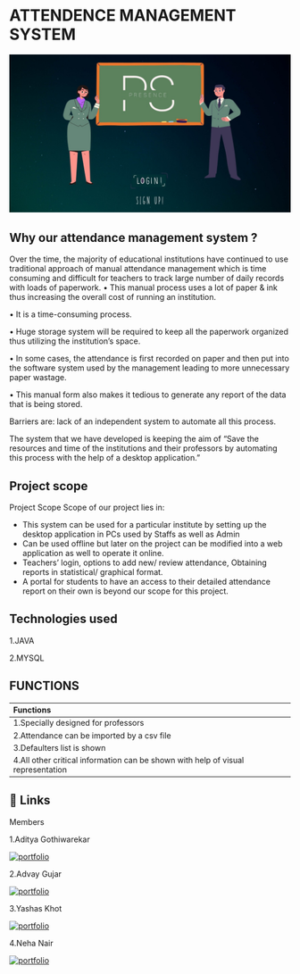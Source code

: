 
# ATTENDENCE MANAGEMENT SYSTEM
![App Screenshot](https://github.com/adityagothiwarekar/java-project/blob/main/login.jpeg?raw=true)

## Why our attendance management system ?
Over the time, the majority of educational institutions have
continued to use traditional approach of manual attendance
management which is time consuming and difficult for teachers
to track large number of daily records with loads of paperwork.
• This manual process uses a lot of paper & ink thus increasing the overall
cost of running an institution.

• It is a time-consuming process.

• Huge storage system will be required to keep all the paperwork
organized thus utilizing the institution’s space.

• In some cases, the attendance is first recorded on paper and then put
into the software system used by the management leading to more
unnecessary paper wastage.

• This manual form also makes it tedious to generate any report of the
data that is being stored.

Barriers are: lack of an independent system to automate all this
process.

The system that we have developed is keeping the aim of
“Save the resources and time of the institutions and
their professors by automating this process with the
help of a desktop application.”

## Project scope


Project Scope
Scope of our project lies in:
- This system can be used for a particular institute by setting up
the desktop application in PCs used by Staffs as well as
Admin
- Can be used offline but later on the project can be modified
into a web application as well to operate it
online.
- Teachers’ login, options to add new/ review attendance,
Obtaining reports in statistical/ graphical format.
- A portal for students to have an access to their detailed
attendance report on their own is beyond our scope for
this project.

## Technologies used

1.JAVA

2.MYSQL

## FUNCTIONS

 |Functions|
 |:---------|
 |1.Specially designed for professors|
 |2.Attendance can be imported by a csv file|
 |3.Defaulters list is shown|
 |4.All other critical information can be shown with help of visual representation|

## 🔗 Links
Members

1.Aditya Gothiwarekar

[![portfolio](https://img.shields.io/badge/my_portfolio-000?style=for-the-badge&logo=ko-fi&logoColor=white)](https://github.com/adityagothiwarekar)

2.Advay Gujar

[![portfolio](https://img.shields.io/badge/my_portfolio-000?style=for-the-badge&logo=ko-fi&logoColor=white)](https://github.com/AdvayGujar)

3.Yashas Khot

[![portfolio](https://img.shields.io/badge/my_portfolio-000?style=for-the-badge&logo=ko-fi&logoColor=white)](https://github.com/yashaskhot)

4.Neha Nair

[![portfolio](https://img.shields.io/badge/my_portfolio-000?style=for-the-badge&logo=ko-fi&logoColor=white)](https://github.com/nehanair2004)

